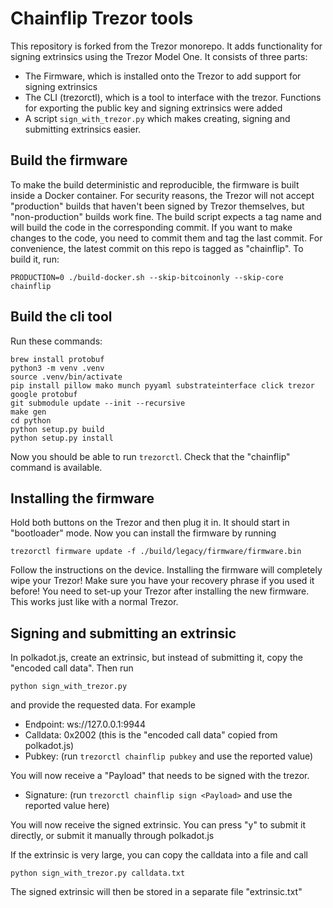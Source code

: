 # Chainflip Trezor tools

This repository is forked from the Trezor monorepo. It adds functionality for signing
extrinsics using the Trezor Model One. It consists of three parts:
- The Firmware, which is installed onto the Trezor to add support for signing extrinsics
- The CLI (trezorctl), which is a tool to interface with the trezor. Functions for exporting
  the public key and signing extrinsics were added
- A script `sign_with_trezor.py` which makes creating, signing and submitting extrinsics easier.

## Build the firmware
To make the build deterministic and reproducible, the firmware is built inside a Docker container. For security reasons, the Trezor will not accept "production" builds that haven't been signed by Trezor themselves, but "non-production" builds work fine. The build script expects a tag name and will build the code in the corresponding commit. If you want to make changes to the code, you need to commit them and tag the last commit. For convenience, the latest commit on this repo is tagged as "chainflip". To build it, run:
```
PRODUCTION=0 ./build-docker.sh --skip-bitcoinonly --skip-core chainflip
```

## Build the cli tool
Run these commands:
```
brew install protobuf
python3 -m venv .venv
source .venv/bin/activate
pip install pillow mako munch pyyaml substrateinterface click trezor google protobuf
git submodule update --init --recursive
make gen
cd python
python setup.py build
python setup.py install
```
Now you should be able to run `trezorctl`. Check that the "chainflip" command is available.

## Installing the firmware
Hold both buttons on the Trezor and then plug it in. It should start in "bootloader" mode. Now you can install the firmware by running
```
trezorctl firmware update -f ./build/legacy/firmware/firmware.bin
```
Follow the instructions on the device.
Installing the firmware will completely wipe your Trezor! Make sure you have your recovery phrase if you used it before!
You need to set-up your Trezor after installing the new firmware. This works just like with a normal Trezor.

## Signing and submitting an extrinsic
In polkadot.js, create an extrinsic, but instead of submitting it, copy the "encoded call data".
Then run
```
python sign_with_trezor.py
```
and provide the requested data. For example
- Endpoint: ws://127.0.0.1:9944
- Calldata: 0x2002 (this is the "encoded call data" copied from polkadot.js)
- Pubkey: (run `trezorctl chainflip pubkey` and use the reported value)

You will now receive a "Payload" that needs to be signed with the trezor.
- Signature: (run `trezorctl chainflip sign <Payload>` and use the reported value here)

You will now receive the signed extrinsic.
You can press "y" to submit it directly, or submit it manually through polkadot.js

If the extrinsic is very large, you can copy the calldata into a file and call
```
python sign_with_trezor.py calldata.txt
```
The signed extrinsic will then be stored in a separate file "extrinsic.txt"